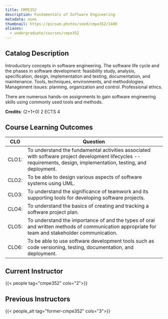 ```yaml
---
title: CMPE352
description: Fundamentals of Software Engineering
metadata: none
thumbnail: https://picsum.photos/seed/cmpe352/1400
aliases:
  - undergraduate/courses/cmpe352
---
```


## Catalog Description

Introductory concepts in software engineering. The software life cycle and the phases in software development: feasibility study, analysis, specification, design, implementation and testing, documentation, and maintenance. Tools, techniques, environments, and methodologies. Management issues: planning, organization and control. Professional ethics.

There are numerous hands-on assignments to gain software engineering skills using commonly used tools and methods.

**Credits**:  (2+1+0) 2 ECTS 4

## Course Learning Outcomes

|CLO | Question |
|------------------------|--|
| CLO1: | To understand the fundamental activities associated with software project development lifecycles -- requirements, design, implementation, testing, and deployment. |
| CLO2: | To be able to design various aspects of software systems using UML. |
| CLO3: | To understand the significance of teamwork and its supporting tools for developing software projects. |
| CLO4: | To understand the basics of creating and tracking a software project plan. |
| CLO5: | To understand the importance of and the types of oral and written methods of communication appropriate for team and stakeholder communication. |
| CLO6: | To be able to use software development tools such as code versioning, testing, documentation, and deployment. |

## Current Instructor

{{< people tag="cmpe352" cols="2">}}

## Previous Instructors

{{< people_alt tag="former-cmpe352" cols="3">}}

